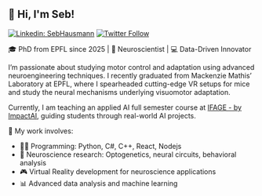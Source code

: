 ## 👋 Hi, I'm Seb!

[![Linkedin: SebHausmann](https://img.shields.io/badge/-SebHausmann-blue?style=flat-square&logo=Linkedin&logoColor=white&link=https://www.linkedin.com/in/ghazi-khan/)](https://www.linkedin.com/in/sebastien-hausmann-neuroengineer/)
[![Twitter Follow](https://img.shields.io/twitter/follow/DeepLabCut.svg?label=SebHausmann&style=social)](https://x.com/SebHausmann)

🎓 PhD from EPFL since 2025 | 🧠 Neuroscientist | 💻 Data-Driven Innovator

I’m passionate about studying motor control and adaptation using advanced neuroengineering techniques. 
I recently graduated from Mackenzie Mathis’ Laboratory at EPFL, where I spearheaded cutting-edge VR setups for mice and study the neural mechanisms underlying visuomotor adaptation.

Currently, I am teaching an applied AI full semester course at [IFAGE - by ImpactAI](https://www.ifage.ch/formation/tic/intelligence-artificielle/developpeur-dintelligence-artificielle-appliquee/?attribute_pa_session=s-00903), guiding students through real-world AI projects.

🔬 My work involves:

- 🧑‍💻 Programming: Python, C#, C++, React, Nodejs
- 🧠 Neuroscience research: Optogenetics, neural circuits, behavioral analysis
- 🎮 Virtual Reality development for neuroscience applications
- 📊 Advanced data analysis and machine learning
